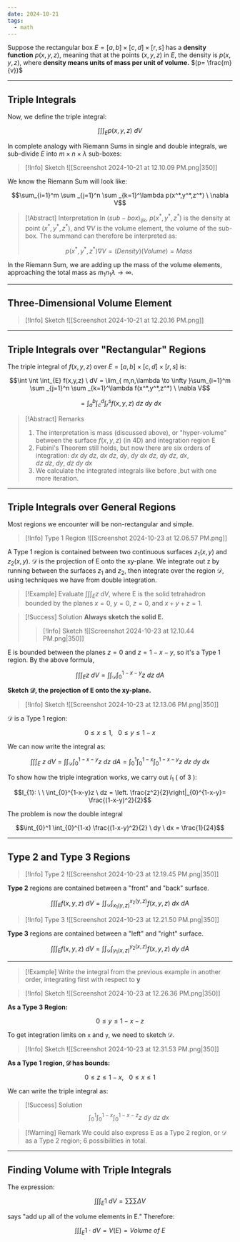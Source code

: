 ```yaml
---
date: 2024-10-21
tags:
  - math
---
```


Suppose the rectangular box $E=[a,b] \times [c,d] \times [r,s]$ has a **density function** $p(x,y,z)$, meaning that at the points $(x,y,z)$ in $E$, the density is $p(x,y,z)$, where **density means units of mass per unit of volume.**  $(p= \frac{m}{v})$

---

## Triple Integrals

Now, we define the triple integral:

$$\int \int \int _{E} p(x,y,z) \ dV$$

In complete analogy with Riemann Sums in single and double integrals, we sub-divide $E$ into $m \times n \times \lambda$ sub-boxes:

> [!Info] Sketch
> ![[Screenshot 2024-10-21 at 12.10.09 PM.png|350]]

We know the Riemann Sum will look like:

$$\sum_{i=1}^m \sum _{j=1}^n \sum _{k=1}^\lambda p(x^*,y^*,z^*) \ \nabla V$$

>[!Abstract] Interpretation
> In $(sub-box)_{ijk}$, $p(x^*,y^*,z^*)$ is the density at point $(x^*,y^*,z^*)$, and $\nabla V$ is the volume element, the volume of the sub-box. The summand can therefore be interpreted as:
>
> $$p(x^*,y^*,z^*)\nabla V = (Density)(Volume) = Mass$$

In the Riemann Sum, we are adding up the mass of the volume elements, approaching the total mass as $m_{1}n_{1}\lambda \rightarrow \infty$.

---

## Three-Dimensional Volume Element

> [!Info] Sketch
> ![[Screenshot 2024-10-21 at 12.20.16 PM.png]]

---

## Triple Integrals over "Rectangular" Regions 

The triple integral of $f(x,y,z)$ over $E = [a,b] \times [c,d] \times [r,s]$ is:

$$\int \int \int_{E} f(x,y,z) \ dV = \lim_{ m,n,\lambda \to \infty }\sum_{i=1}^m \sum _{j=1}^n \sum _{k=1}^\lambda f(x^*,y^*,z^*) \ \nabla V$$

$$= \int_{a}^b \int_{c}^d \int_{r}^s f(x,y,z) \ dz \ dy \ dx$$

> [!Abstract] Remarks
> 1. The interpretation is mass (discussed above), or "hyper-volume" between the surface $f(x,y,z)$ (in 4D) and integration region E
> 2.  Fubini's Theorem still holds, but now there are six orders of integration: $dx \ dy \ dz, \ dx \ dz, \ dy, \ dy \ dx \ dz, \ dy \ dz, \ dx, dz \ dz , \ dy, \ dz \ dy \ dx$
> 3. We calculate the integrated integrals like before ,but with one more iteration.

---

## Triple Integrals over General Regions

Most regions we encounter will be non-rectangular and simple.

> [!Info] Type 1 Region
> ![[Screenshot 2024-10-23 at 12.06.57 PM.png]]

A Type 1 region is contained between two continuous surfaces $z_{1}(x,y)$ and $z_{2}(x,y)$. $\mathcal{D}$ is the projection of E onto the xy-plane. We integrate out z by running between the surfaces $z_{1}$ and $z_{2}$, then integrate over the region $\mathcal{D}$, using techniques we have from double integration.

> [!Example] 
> Evaluate $\int \int \int_{E} z \ dV$, where E is the solid tetrahadron bounded by the planes $x=0$, $y=0$, $z=0$, and $x+y+z=1$.

> [!Success] Solution
> **Always sketch the solid E.**
> > [!Info] Sketch
>> ![[Screenshot 2024-10-23 at 12.10.44 PM.png|350]]

E is bounded between the planes $z=0$ and $z=1-x-y$, so it's a Type 1 region. By the above formula,

$$\int \int \int_{E}z \ dV = \int \int_{\mathcal{D}} \int_{0}^{1-x-y}z \ dz \ dA$$

**Sketch $\mathcal{D}$, the projection of E onto the xy-plane.**

> [!Info] Sketch
> ![[Screenshot 2024-10-23 at 12.13.06 PM.png|350]]

$\mathcal{D}$ is a Type 1 region:

$$0 \leq x \leq 1, \ \ \ 0 \leq y \leq 1 -x$$

We can now write the integral as:

$$\int \int \int_{E} \ z \ dV = \int \int_{\mathcal{D}} \int_{0}^{1-x-y} z \ dz \ dA = \int_{0}^1 \int_{0}^{1-x} \int_{0}^{1-x-y}z \ dz \ dy \ dx$$

To show how the triple integration works, we carry out $I_{1}$ ( of 3 ):

$$I_{1}: \ \ \int_{0}^{1-x-y}z \ dz = \left. \frac{z^2}{2}\right|_{0}^{1-x-y}= \frac{(1-x-y)^2}{2}$$

The problem is now the double integral

$$\int_{0}^1 \int_{0}^{1-x} \frac{(1-x-y)^2}{2} \ dy \ dx = \frac{1}{24}$$

---

## Type 2 and Type 3 Regions

>[!Info] Type 2
> ![[Screenshot 2024-10-23 at 12.19.45 PM.png|350]]

**Type 2** regions are contained between a "front" and "back" surface.

$$\int \int \int_{E} f(x,y,z) \ dV = \int \int_{\mathcal{D}} \int_{x_{1}(y,z)}^{x_{2}(y,z)} f(x,y,z) \ dx \ dA$$

> [!Info] Type 3
> ![[Screenshot 2024-10-23 at 12.21.50 PM.png|350]]

**Type 3** regions are contained between a "left" and "right" surface. 

$$\int \int \int_{E} f(x,y,z) \ dV = \int \int_{\mathcal{D}} \int_{y_{1}(x,z)}^{y_{2}(x,z)}f(x,y,z) \ dy \ dA$$

---

> [!Example]
> Write the integral from the previous example in another order, integrating first with respect to **y**

> [!Info] Sketch
> ![[Screenshot 2024-10-23 at 12.26.36 PM.png|350]]

**As a Type 3 Region:**

$$0 \leq y \leq 1-x-z$$

To get integration limits on `x` and `y`, we need to sketch $\mathcal{D}$.

> [!Info] Sketch
> ![[Screenshot 2024-10-23 at 12.31.53 PM.png|350]]

**As a Type 1 region, $\mathcal{D}$ has bounds:**

$$0 \leq z \leq 1-x, \ \ \ 0 \leq x \leq 1$$

We can write the triple integral as:

> [!Success] Solution
> $$\int_{0}^1 \int_{0}^{1-x} \int_{0}^{1-x-z} z \ dy \ dz \ dx$$

> [!Warning] Remark
> We could also express E as a Type 2 region, or $\mathcal{D}$ as a Type 2 region; 6 possibilities in total.

---

## Finding Volume with Triple Integrals

The expression:

$$\int \int \int _{E} 1 \ dV = \sum \sum \sum \Delta V$$

says "add up all of the volume elements in E." Therefore:

$$\int \int \int_{E} 1 \cdot dV = V(E) = Volume \ of \ E$$
